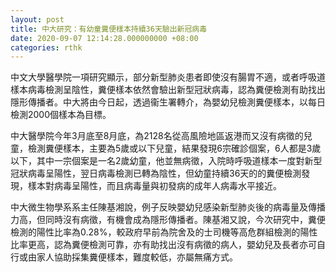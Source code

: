 ```yaml
---
layout: post
title: 中大研究：有幼童糞便樣本持續36天驗出新冠病毒
date: 2020-09-07 12:14:28.000000000 +08:00
categories: rthk
---
```


中文大學醫學院一項研究顯示，部分新型肺炎患者即使沒有腸胃不適，或者呼吸道樣本病毒檢測呈陰性，糞便樣本依然會驗出新型冠狀病毒，認為糞便檢測有助找出隱形傳播者。中大將由今日起，透過衞生署轉介，為嬰幼兒檢測糞便樣本，以每日檢測2000個樣本為目標。

中大醫學院今年3月底至8月底，為2128名從高風險地區返港而又沒有病徵的兒童，檢測糞便樣本，主要為5歲或以下兒童，結果發現6宗確診個案，6人都是3歲以下，其中一宗個案是一名2歲幼童，他並無病徵，入院時呼吸道樣本一度對新型冠狀病毒呈陽性，翌日病毒檢測已轉為陰性，但幼童持續36天的的糞便檢測發現，樣本對病毒呈陽性，而且病毒量與初發病的成年人病毒水平接近。

中大微生物學系系主任陳基湘說，例子反映嬰幼兒感染新型肺炎後的病毒量及傳播力高，但同時沒有病徵，有機會成為隱形傳播者。陳基湘又說，今次研究中，糞便檢測的陽性比率為0.28%，較政府早前為院舍及的士司機等高危群組檢測的陽性比率更高，認為糞便檢測可靠，亦有助找出沒有病徵的病人，嬰幼兒及長者亦可自行或由家人協助採集糞便樣本，難度較低，亦屬無痛方式。
